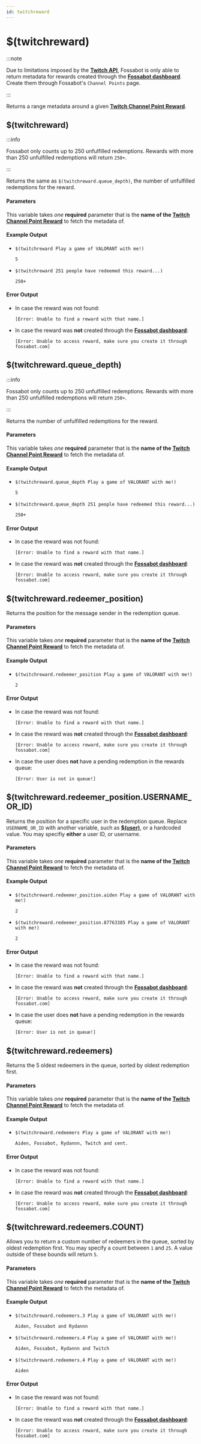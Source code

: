 ```yaml
---
id: twitchreward
---
```


# $(twitchreward)

:::note

Due to limitations imposed by the [**Twitch API**](https://dev.twitch.tv/docs/api/reference/#get-custom-reward-redemption), Fossabot is only able to return metadata for rewards created through the [**Fossabot dashboard**](https://fossabot.com/login). Create them through Fossabot's `Channel Points` page.

:::

Returns a range metadata around a given [**Twitch Channel Point Reward**](https://help.twitch.tv/s/article/channel-points-guide).

## $(twitchreward)

:::info

Fossabot only counts up to 250 unfulfilled redemptions. Rewards with more than 250 unfulfilled redemptions will return `250+`.

:::

Returns the same as `$(twitchreward.queue_depth)`, the number of unfulfilled redemptions for the reward.

#### Parameters

This variable takes *one* **required** parameter that is the **name of the [Twitch Channel Point Reward](https://help.twitch.tv/s/article/channel-points-guide)** to fetch the metadata of.

#### Example Output

* `$(twitchreward Play a game of VALORANT with me!)`

    ```
    5
    ```

* `$(twitchreward 251 people have redeemed this reward...)`

    ```
    250+
    ```

#### Error Output

* In case the reward was not found:

    ```
    [Error: Unable to find a reward with that name.]
    ```

* In case the reward was **not** created through the [**Fossabot dashboard**](https://fossabot.com/login):

    ```
    [Error: Unable to access reward, make sure you create it through fossabot.com]
    ```

## $(twitchreward.queue_depth)

:::info

Fossabot only counts up to 250 unfulfilled redemptions. Rewards with more than 250 unfulfilled redemptions will return `250+`.

:::

Returns the number of unfulfilled redemptions for the reward.

#### Parameters

This variable takes *one* **required** parameter that is the **name of the [Twitch Channel Point Reward](https://help.twitch.tv/s/article/channel-points-guide)** to fetch the metadata of.

#### Example Output

* `$(twitchreward.queue_depth Play a game of VALORANT with me!)`

    ```
    5
    ```

* `$(twitchreward.queue_depth 251 people have redeemed this reward...)`

    ```
    250+
    ```

#### Error Output

* In case the reward was not found:

    ```
    [Error: Unable to find a reward with that name.]
    ```

* In case the reward was **not** created through the [**Fossabot dashboard**](https://fossabot.com/login):

    ```
    [Error: Unable to access reward, make sure you create it through fossabot.com]
    ```

## $(twitchreward.redeemer_position)

Returns the position for the message sender in the redemption queue.

#### Parameters

This variable takes *one* **required** parameter that is the **name of the [Twitch Channel Point Reward](https://help.twitch.tv/s/article/channel-points-guide)** to fetch the metadata of.

#### Example Output

* `$(twitchreward.redeemer_position Play a game of VALORANT with me!)`

    ```
    2
    ```

#### Error Output

* In case the reward was not found:

    ```
    [Error: Unable to find a reward with that name.]
    ```

* In case the reward was **not** created through the [**Fossabot dashboard**](https://fossabot.com/login):

    ```
    [Error: Unable to access reward, make sure you create it through fossabot.com]
    ```

* In case the user does **not** have a pending redemption in the rewards queue:

    ```
    [Error: User is not in queue!]
    ```

## $(twitchreward.redeemer_position.USERNAME_OR_ID)

Returns the position for a specific user in the redemption queue. Replace `USERNAME_OR_ID` with another variable, such as [**$(user)**](/variables/user), or a hardcoded value. You may specifiy **either** a user ID, or username.

#### Parameters

This variable takes *one* **required** parameter that is the **name of the [Twitch Channel Point Reward](https://help.twitch.tv/s/article/channel-points-guide)** to fetch the metadata of.

#### Example Output

* `$(twitchreward.redeemer_position.aiden Play a game of VALORANT with me!)`

    ```
    2
    ```

* `$(twitchreward.redeemer_position.87763385 Play a game of VALORANT with me!)`

    ```
    2
    ```

#### Error Output

* In case the reward was not found:

    ```
    [Error: Unable to find a reward with that name.]
    ```

* In case the reward was **not** created through the [**Fossabot dashboard**](https://fossabot.com/login):

    ```
    [Error: Unable to access reward, make sure you create it through fossabot.com]
    ```

* In case the user does **not** have a pending redemption in the rewards queue:

    ```
    [Error: User is not in queue!]
    ```

## $(twitchreward.redeemers)

Returns the 5 oldest redeemers in the queue, sorted by oldest redemption first.

#### Parameters

This variable takes *one* **required** parameter that is the **name of the [Twitch Channel Point Reward](https://help.twitch.tv/s/article/channel-points-guide)** to fetch the metadata of.

#### Example Output

* `$(twitchreward.redeemers Play a game of VALORANT with me!)`

    ```
    Aiden, Fossabot, Rydannn, Twitch and cent.
    ```

#### Error Output

* In case the reward was not found:

    ```
    [Error: Unable to find a reward with that name.]
    ```

* In case the reward was **not** created through the [**Fossabot dashboard**](https://fossabot.com/login):

    ```
    [Error: Unable to access reward, make sure you create it through fossabot.com]
    ```

## $(twitchreward.redeemers.COUNT)

Allows you to return a custom number of redeemers in the queue, sorted by oldest redemption first. You may specify a count between `1` and `25`. A value outside of these bounds will return `5`.

#### Parameters

This variable takes *one* **required** parameter that is the **name of the [Twitch Channel Point Reward](https://help.twitch.tv/s/article/channel-points-guide)** to fetch the metadata of.

#### Example Output

* `$(twitchreward.redeemers.3 Play a game of VALORANT with me!)`

    ```
    Aiden, Fossabot and Rydannn
    ```

* `$(twitchreward.redeemers.4 Play a game of VALORANT with me!)`

    ```
    Aiden, Fossabot, Rydannn and Twitch
    ```

* `$(twitchreward.redeemers.4 Play a game of VALORANT with me!)`

    ```
    Aiden
    ```

#### Error Output

* In case the reward was not found:

    ```
    [Error: Unable to find a reward with that name.]
    ```

* In case the reward was **not** created through the [**Fossabot dashboard**](https://fossabot.com/login):

    ```
    [Error: Unable to access reward, make sure you create it through fossabot.com]
    ```
